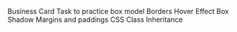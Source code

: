 Business Card Task to practice box model
Borders
Hover Effect
Box Shadow
Margins and paddings
CSS Class Inheritance
